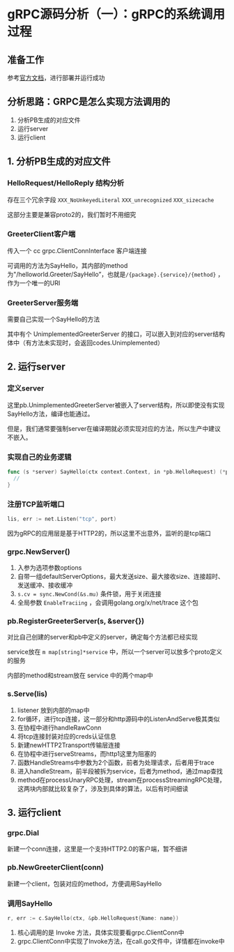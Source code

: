 # gRPC源码分析（一）：gRPC的系统调用过程



## 准备工作

参考[官方文档](https://grpc.io/docs/quickstart/go/)，进行部署并运行成功



## 分析思路：GRPC是怎么实现方法调用的

1. 分析PB生成的对应文件
2. 运行server
3. 运行client



## 1. 分析PB生成的对应文件

### HelloRequest/HelloReply 结构分析

存在三个冗余字段 `XXX_NoUnkeyedLiteral` `XXX_unrecognized` `XXX_sizecache`

这部分主要是兼容proto2的，我们暂时不用细究



### GreeterClient客户端

传入一个 cc grpc.ClientConnInterface 客户端连接

可调用的方法为SayHello，其内部的method为"/helloworld.Greeter/SayHello”，也就是`/{package}.{service}/{method}` ，作为一个唯一的URI



### GreeterServer服务端

需要自己实现一个SayHello的方法

其中有个 UnimplementedGreeterServer 的接口，可以嵌入到对应的server结构体中（有方法未实现时，会返回codes.Unimplemented）



## 2. 运行server

### 定义server

这里pb.UnimplementedGreeterServer被嵌入了server结构，所以即使没有实现SayHello方法，编译也能通过。

但是，我们通常要强制server在编译期就必须实现对应的方法，所以生产中建议不嵌入。



### 实现自己的业务逻辑

```go
func (s *server) SayHello(ctx context.Context, in *pb.HelloRequest) (*pb.HelloReply, error){
  //
}
```



### 注册TCP监听端口

```go
lis, err := net.Listen("tcp", port)
```

因为gRPC的应用层是基于HTTP2的，所以这里不出意外，监听的是tcp端口



### grpc.NewServer()

1. 入参为选项参数options
2. 自带一组defaultServerOptions，最大发送size、最大接收size、连接超时、发送缓冲、接收缓冲
3. `s.cv = sync.NewCond(&s.mu)` 条件锁，用于关闭连接
4. 全局参数 `EnableTraciing` ，会调用golang.org/x/net/trace 这个包



### pb.RegisterGreeterServer(s, &server{})

对比自己创建的server和pb中定义的server，确定每个方法都已经实现

service放在 `m map[string]*service` 中，所以一个server可以放多个proto定义的服务

内部的method和stream放在 service 中的两个map中



### s.Serve(lis)

1. listener 放到内部的map中
2. for循环，进行tcp连接，这一部分和http源码中的ListenAndServe极其类似
3. 在协程中进行handleRawConn
4. 将tcp连接封装对应的creds认证信息
5. 新建newHTTP2Transport传输层连接
6. 在协程中进行serveStreams，而http1这里为阻塞的
7. 函数HandleStreams中参数为2个函数，前者为处理请求，后者用于trace
8. 进入handleStream，前半段被拆为service，后者为method，通过map查找
9. method在processUnaryRPC处理，stream在processStreamingRPC处理，这两块内部就比较复杂了，涉及到具体的算法，以后有时间细读



## 3. 运行client

### grpc.Dial

新建一个conn连接，这里是一个支持HTTP2.0的客户端，暂不细讲



###  pb.NewGreeterClient(conn)

新建一个client，包装对应的method，方便调用SayHello



### 调用SayHello

```go
r, err := c.SayHello(ctx, &pb.HelloRequest{Name: name})
```

1. 核心调用的是 Invoke 方法，具体实现要看grpc.ClientConn中
2. grpc.ClientConn中实现了Invoke方法，在call.go文件中，详情都在invoke中
